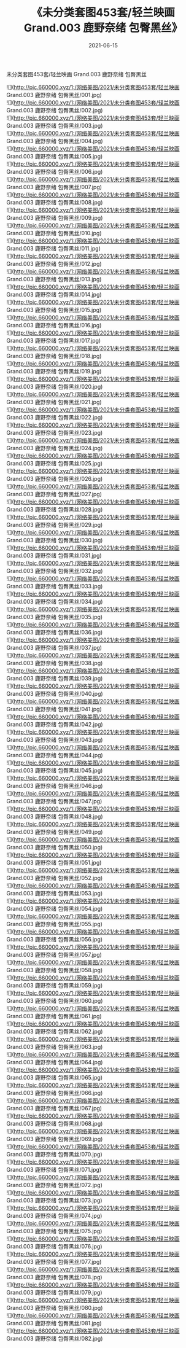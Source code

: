 ﻿---
layout: post
title:  《未分类套图453套/轻兰映画 Grand.003 鹿野奈绪 包臀黑丝》
date:   2021-06-15
img: http://pic.660000.xyz/1:/网络美图/2021/未分类套图453套/轻兰映画 Grand.003 鹿野奈绪 包臀黑丝/000.jpg
categories: [美女, 清纯, 唯美]
---

未分类套图453套/轻兰映画 Grand.003 鹿野奈绪 包臀黑丝

 ![](http://pic.660000.xyz/1:/网络美图/2021/未分类套图453套/轻兰映画 Grand.003 鹿野奈绪 包臀黑丝/001.jpg) <br>![](http://pic.660000.xyz/1:/网络美图/2021/未分类套图453套/轻兰映画 Grand.003 鹿野奈绪 包臀黑丝/002.jpg) <br>![](http://pic.660000.xyz/1:/网络美图/2021/未分类套图453套/轻兰映画 Grand.003 鹿野奈绪 包臀黑丝/003.jpg) <br>![](http://pic.660000.xyz/1:/网络美图/2021/未分类套图453套/轻兰映画 Grand.003 鹿野奈绪 包臀黑丝/004.jpg) <br>![](http://pic.660000.xyz/1:/网络美图/2021/未分类套图453套/轻兰映画 Grand.003 鹿野奈绪 包臀黑丝/005.jpg) <br>![](http://pic.660000.xyz/1:/网络美图/2021/未分类套图453套/轻兰映画 Grand.003 鹿野奈绪 包臀黑丝/006.jpg) <br>![](http://pic.660000.xyz/1:/网络美图/2021/未分类套图453套/轻兰映画 Grand.003 鹿野奈绪 包臀黑丝/007.jpg) <br>![](http://pic.660000.xyz/1:/网络美图/2021/未分类套图453套/轻兰映画 Grand.003 鹿野奈绪 包臀黑丝/008.jpg) <br>![](http://pic.660000.xyz/1:/网络美图/2021/未分类套图453套/轻兰映画 Grand.003 鹿野奈绪 包臀黑丝/009.jpg) <br>![](http://pic.660000.xyz/1:/网络美图/2021/未分类套图453套/轻兰映画 Grand.003 鹿野奈绪 包臀黑丝/010.jpg) <br>![](http://pic.660000.xyz/1:/网络美图/2021/未分类套图453套/轻兰映画 Grand.003 鹿野奈绪 包臀黑丝/011.jpg) <br>![](http://pic.660000.xyz/1:/网络美图/2021/未分类套图453套/轻兰映画 Grand.003 鹿野奈绪 包臀黑丝/012.jpg) <br>![](http://pic.660000.xyz/1:/网络美图/2021/未分类套图453套/轻兰映画 Grand.003 鹿野奈绪 包臀黑丝/013.jpg) <br>![](http://pic.660000.xyz/1:/网络美图/2021/未分类套图453套/轻兰映画 Grand.003 鹿野奈绪 包臀黑丝/014.jpg) <br>![](http://pic.660000.xyz/1:/网络美图/2021/未分类套图453套/轻兰映画 Grand.003 鹿野奈绪 包臀黑丝/015.jpg) <br>![](http://pic.660000.xyz/1:/网络美图/2021/未分类套图453套/轻兰映画 Grand.003 鹿野奈绪 包臀黑丝/016.jpg) <br>![](http://pic.660000.xyz/1:/网络美图/2021/未分类套图453套/轻兰映画 Grand.003 鹿野奈绪 包臀黑丝/017.jpg) <br>![](http://pic.660000.xyz/1:/网络美图/2021/未分类套图453套/轻兰映画 Grand.003 鹿野奈绪 包臀黑丝/018.jpg) <br>![](http://pic.660000.xyz/1:/网络美图/2021/未分类套图453套/轻兰映画 Grand.003 鹿野奈绪 包臀黑丝/019.jpg) <br>![](http://pic.660000.xyz/1:/网络美图/2021/未分类套图453套/轻兰映画 Grand.003 鹿野奈绪 包臀黑丝/020.jpg) <br>![](http://pic.660000.xyz/1:/网络美图/2021/未分类套图453套/轻兰映画 Grand.003 鹿野奈绪 包臀黑丝/021.jpg) <br>![](http://pic.660000.xyz/1:/网络美图/2021/未分类套图453套/轻兰映画 Grand.003 鹿野奈绪 包臀黑丝/022.jpg) <br>![](http://pic.660000.xyz/1:/网络美图/2021/未分类套图453套/轻兰映画 Grand.003 鹿野奈绪 包臀黑丝/023.jpg) <br>![](http://pic.660000.xyz/1:/网络美图/2021/未分类套图453套/轻兰映画 Grand.003 鹿野奈绪 包臀黑丝/024.jpg) <br>![](http://pic.660000.xyz/1:/网络美图/2021/未分类套图453套/轻兰映画 Grand.003 鹿野奈绪 包臀黑丝/025.jpg) <br>![](http://pic.660000.xyz/1:/网络美图/2021/未分类套图453套/轻兰映画 Grand.003 鹿野奈绪 包臀黑丝/026.jpg) <br>![](http://pic.660000.xyz/1:/网络美图/2021/未分类套图453套/轻兰映画 Grand.003 鹿野奈绪 包臀黑丝/027.jpg) <br>![](http://pic.660000.xyz/1:/网络美图/2021/未分类套图453套/轻兰映画 Grand.003 鹿野奈绪 包臀黑丝/028.jpg) <br>![](http://pic.660000.xyz/1:/网络美图/2021/未分类套图453套/轻兰映画 Grand.003 鹿野奈绪 包臀黑丝/029.jpg) <br>![](http://pic.660000.xyz/1:/网络美图/2021/未分类套图453套/轻兰映画 Grand.003 鹿野奈绪 包臀黑丝/030.jpg) <br>![](http://pic.660000.xyz/1:/网络美图/2021/未分类套图453套/轻兰映画 Grand.003 鹿野奈绪 包臀黑丝/031.jpg) <br>![](http://pic.660000.xyz/1:/网络美图/2021/未分类套图453套/轻兰映画 Grand.003 鹿野奈绪 包臀黑丝/032.jpg) <br>![](http://pic.660000.xyz/1:/网络美图/2021/未分类套图453套/轻兰映画 Grand.003 鹿野奈绪 包臀黑丝/033.jpg) <br>![](http://pic.660000.xyz/1:/网络美图/2021/未分类套图453套/轻兰映画 Grand.003 鹿野奈绪 包臀黑丝/034.jpg) <br>![](http://pic.660000.xyz/1:/网络美图/2021/未分类套图453套/轻兰映画 Grand.003 鹿野奈绪 包臀黑丝/035.jpg) <br>![](http://pic.660000.xyz/1:/网络美图/2021/未分类套图453套/轻兰映画 Grand.003 鹿野奈绪 包臀黑丝/036.jpg) <br>![](http://pic.660000.xyz/1:/网络美图/2021/未分类套图453套/轻兰映画 Grand.003 鹿野奈绪 包臀黑丝/037.jpg) <br>![](http://pic.660000.xyz/1:/网络美图/2021/未分类套图453套/轻兰映画 Grand.003 鹿野奈绪 包臀黑丝/038.jpg) <br>![](http://pic.660000.xyz/1:/网络美图/2021/未分类套图453套/轻兰映画 Grand.003 鹿野奈绪 包臀黑丝/039.jpg) <br>![](http://pic.660000.xyz/1:/网络美图/2021/未分类套图453套/轻兰映画 Grand.003 鹿野奈绪 包臀黑丝/040.jpg) <br>![](http://pic.660000.xyz/1:/网络美图/2021/未分类套图453套/轻兰映画 Grand.003 鹿野奈绪 包臀黑丝/041.jpg) <br>![](http://pic.660000.xyz/1:/网络美图/2021/未分类套图453套/轻兰映画 Grand.003 鹿野奈绪 包臀黑丝/042.jpg) <br>![](http://pic.660000.xyz/1:/网络美图/2021/未分类套图453套/轻兰映画 Grand.003 鹿野奈绪 包臀黑丝/043.jpg) <br>![](http://pic.660000.xyz/1:/网络美图/2021/未分类套图453套/轻兰映画 Grand.003 鹿野奈绪 包臀黑丝/044.jpg) <br>![](http://pic.660000.xyz/1:/网络美图/2021/未分类套图453套/轻兰映画 Grand.003 鹿野奈绪 包臀黑丝/045.jpg) <br>![](http://pic.660000.xyz/1:/网络美图/2021/未分类套图453套/轻兰映画 Grand.003 鹿野奈绪 包臀黑丝/046.jpg) <br>![](http://pic.660000.xyz/1:/网络美图/2021/未分类套图453套/轻兰映画 Grand.003 鹿野奈绪 包臀黑丝/047.jpg) <br>![](http://pic.660000.xyz/1:/网络美图/2021/未分类套图453套/轻兰映画 Grand.003 鹿野奈绪 包臀黑丝/048.jpg) <br>![](http://pic.660000.xyz/1:/网络美图/2021/未分类套图453套/轻兰映画 Grand.003 鹿野奈绪 包臀黑丝/049.jpg) <br>![](http://pic.660000.xyz/1:/网络美图/2021/未分类套图453套/轻兰映画 Grand.003 鹿野奈绪 包臀黑丝/050.jpg) <br>![](http://pic.660000.xyz/1:/网络美图/2021/未分类套图453套/轻兰映画 Grand.003 鹿野奈绪 包臀黑丝/051.jpg) <br>![](http://pic.660000.xyz/1:/网络美图/2021/未分类套图453套/轻兰映画 Grand.003 鹿野奈绪 包臀黑丝/052.jpg) <br>![](http://pic.660000.xyz/1:/网络美图/2021/未分类套图453套/轻兰映画 Grand.003 鹿野奈绪 包臀黑丝/053.jpg) <br>![](http://pic.660000.xyz/1:/网络美图/2021/未分类套图453套/轻兰映画 Grand.003 鹿野奈绪 包臀黑丝/054.jpg) <br>![](http://pic.660000.xyz/1:/网络美图/2021/未分类套图453套/轻兰映画 Grand.003 鹿野奈绪 包臀黑丝/055.jpg) <br>![](http://pic.660000.xyz/1:/网络美图/2021/未分类套图453套/轻兰映画 Grand.003 鹿野奈绪 包臀黑丝/056.jpg) <br>![](http://pic.660000.xyz/1:/网络美图/2021/未分类套图453套/轻兰映画 Grand.003 鹿野奈绪 包臀黑丝/057.jpg) <br>![](http://pic.660000.xyz/1:/网络美图/2021/未分类套图453套/轻兰映画 Grand.003 鹿野奈绪 包臀黑丝/058.jpg) <br>![](http://pic.660000.xyz/1:/网络美图/2021/未分类套图453套/轻兰映画 Grand.003 鹿野奈绪 包臀黑丝/059.jpg) <br>![](http://pic.660000.xyz/1:/网络美图/2021/未分类套图453套/轻兰映画 Grand.003 鹿野奈绪 包臀黑丝/060.jpg) <br>![](http://pic.660000.xyz/1:/网络美图/2021/未分类套图453套/轻兰映画 Grand.003 鹿野奈绪 包臀黑丝/061.jpg) <br>![](http://pic.660000.xyz/1:/网络美图/2021/未分类套图453套/轻兰映画 Grand.003 鹿野奈绪 包臀黑丝/062.jpg) <br>![](http://pic.660000.xyz/1:/网络美图/2021/未分类套图453套/轻兰映画 Grand.003 鹿野奈绪 包臀黑丝/063.jpg) <br>![](http://pic.660000.xyz/1:/网络美图/2021/未分类套图453套/轻兰映画 Grand.003 鹿野奈绪 包臀黑丝/064.jpg) <br>![](http://pic.660000.xyz/1:/网络美图/2021/未分类套图453套/轻兰映画 Grand.003 鹿野奈绪 包臀黑丝/065.jpg) <br>![](http://pic.660000.xyz/1:/网络美图/2021/未分类套图453套/轻兰映画 Grand.003 鹿野奈绪 包臀黑丝/066.jpg) <br>![](http://pic.660000.xyz/1:/网络美图/2021/未分类套图453套/轻兰映画 Grand.003 鹿野奈绪 包臀黑丝/067.jpg) <br>![](http://pic.660000.xyz/1:/网络美图/2021/未分类套图453套/轻兰映画 Grand.003 鹿野奈绪 包臀黑丝/068.jpg) <br>![](http://pic.660000.xyz/1:/网络美图/2021/未分类套图453套/轻兰映画 Grand.003 鹿野奈绪 包臀黑丝/069.jpg) <br>![](http://pic.660000.xyz/1:/网络美图/2021/未分类套图453套/轻兰映画 Grand.003 鹿野奈绪 包臀黑丝/070.jpg) <br>![](http://pic.660000.xyz/1:/网络美图/2021/未分类套图453套/轻兰映画 Grand.003 鹿野奈绪 包臀黑丝/071.jpg) <br>![](http://pic.660000.xyz/1:/网络美图/2021/未分类套图453套/轻兰映画 Grand.003 鹿野奈绪 包臀黑丝/072.jpg) <br>![](http://pic.660000.xyz/1:/网络美图/2021/未分类套图453套/轻兰映画 Grand.003 鹿野奈绪 包臀黑丝/073.jpg) <br>![](http://pic.660000.xyz/1:/网络美图/2021/未分类套图453套/轻兰映画 Grand.003 鹿野奈绪 包臀黑丝/074.jpg) <br>![](http://pic.660000.xyz/1:/网络美图/2021/未分类套图453套/轻兰映画 Grand.003 鹿野奈绪 包臀黑丝/075.jpg) <br>![](http://pic.660000.xyz/1:/网络美图/2021/未分类套图453套/轻兰映画 Grand.003 鹿野奈绪 包臀黑丝/076.jpg) <br>![](http://pic.660000.xyz/1:/网络美图/2021/未分类套图453套/轻兰映画 Grand.003 鹿野奈绪 包臀黑丝/077.jpg) <br>![](http://pic.660000.xyz/1:/网络美图/2021/未分类套图453套/轻兰映画 Grand.003 鹿野奈绪 包臀黑丝/078.jpg) <br>![](http://pic.660000.xyz/1:/网络美图/2021/未分类套图453套/轻兰映画 Grand.003 鹿野奈绪 包臀黑丝/079.jpg) <br>![](http://pic.660000.xyz/1:/网络美图/2021/未分类套图453套/轻兰映画 Grand.003 鹿野奈绪 包臀黑丝/080.jpg) <br>![](http://pic.660000.xyz/1:/网络美图/2021/未分类套图453套/轻兰映画 Grand.003 鹿野奈绪 包臀黑丝/081.jpg) <br>![](http://pic.660000.xyz/1:/网络美图/2021/未分类套图453套/轻兰映画 Grand.003 鹿野奈绪 包臀黑丝/082.jpg) <br>